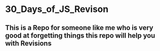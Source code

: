 # 30_Days_of_JS_Revison
## This is a Repo for someone like me who is very good at forgetting things this repo will help you with Revisions 
